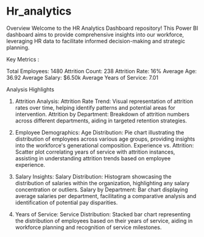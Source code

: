 # Hr_analytics

Overview
Welcome to the HR Analytics Dashboard repository! This Power BI dashboard aims to provide comprehensive insights into our workforce, leveraging HR data to facilitate informed decision-making and strategic planning.

Key Metrics :

Total Employees: 1480
Attrition Count: 238
Attrition Rate: 16%
Average Age: 36.92
Average Salary: $6.50k
Average Years of Service: 7.01

Analysis Highlights

1. Attrition Analysis:
Attrition Rate Trend:
Visual representation of attrition rates over time, helping identify patterns and potential areas for intervention.
Attrition by Department:
Breakdown of attrition numbers across different departments, aiding in targeted retention strategies.

2. Employee Demographics:
Age Distribution:
Pie chart illustrating the distribution of employees across various age groups, providing insights into the workforce's generational composition.
Experience vs. Attrition:
Scatter plot correlating years of service with attrition instances, assisting in understanding attrition trends based on employee experience.

3. Salary Insights:
Salary Distribution:
Histogram showcasing the distribution of salaries within the organization, highlighting any salary concentration or outliers.
Salary by Department:
Bar chart displaying average salaries per department, facilitating a comparative analysis and identification of potential pay disparities.

5. Years of Service:
Service Distribution:
Stacked bar chart representing the distribution of employees based on their years of service, aiding in workforce planning and recognition of service milestones.
